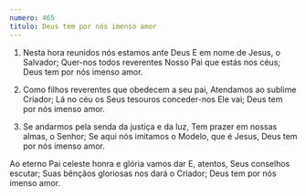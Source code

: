 ```yaml
---
numero: 465
titulo: Deus tem por nós imenso amor
---
```

1. Nesta hora reunidos nós estamos ante Deus
E em nome de Jesus, o Salvador;
Quer-nos todos reverentes
Nosso Pai que estás nos céus;
Deus tem por nós imenso amor.

2. Como filhos reverentes que obedecem a seu pai,
Atendamos ao sublime Criador;
Lá no céu os Seus tesouros conceder-nos Ele vai;
Deus tem por nós imenso amor.

3. Se andarmos pela senda da justiça e da luz,
Tem prazer em nossas almas, o Senhor;
Se aqui nós imitamos o Modelo, que é Jesus,
Deus tem por nós imenso amor.

Ao eterno Pai celeste honra e glória vamos dar
E, atentos, Seus conselhos escutar;
Suas bênçãos gloriosas nos dará o Criador;
Deus tem por nós imenso amor.
